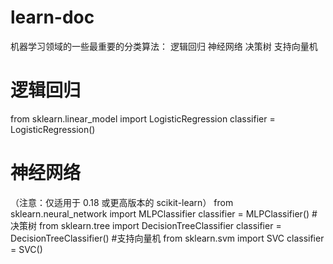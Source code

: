 # learn-doc
机器学习领域的一些最重要的分类算法：
逻辑回归
神经网络
决策树
支持向量机

# 逻辑回归
from sklearn.linear_model import LogisticRegression
classifier = LogisticRegression()
# 神经网络
（注意：仅适用于 0.18 或更高版本的 scikit-learn）
from sklearn.neural_network import MLPClassifier
classifier = MLPClassifier()
#决策树
from sklearn.tree import DecisionTreeClassifier
classifier = DecisionTreeClassifier()
#支持向量机
from sklearn.svm import SVC
classifier = SVC()
